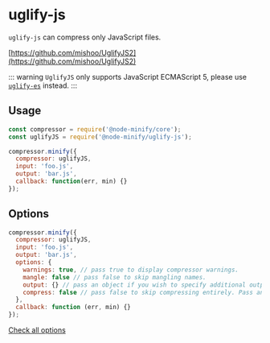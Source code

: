 # uglify-js

`uglify-js` can compress only JavaScript files.

[https://github.com/mishoo/UglifyJS2](https://github.com/mishoo/UglifyJS2)

::: warning
`UglifyJS` only supports JavaScript ECMAScript 5, please use [`uglify-es`](/compressors/uglify-es.md) instead.
:::

## Usage

```js
const compressor = require('@node-minify/core');
const uglifyJS = require('@node-minify/uglify-js');

compressor.minify({
  compressor: uglifyJS,
  input: 'foo.js',
  output: 'bar.js',
  callback: function(err, min) {}
});
```

## Options

```js
compressor.minify({
  compressor: uglifyJS,
  input: 'foo.js',
  output: 'bar.js',
  options: {
    warnings: true, // pass true to display compressor warnings.
    mangle: false // pass false to skip mangling names.
    output: {} // pass an object if you wish to specify additional output options. The defaults are optimized for best compression.
    compress: false // pass false to skip compressing entirely. Pass an object to specify custom compressor options.
  },
  callback: function (err, min) {}
});
```

[Check all options](https://github.com/mishoo/UglifyJS2)
